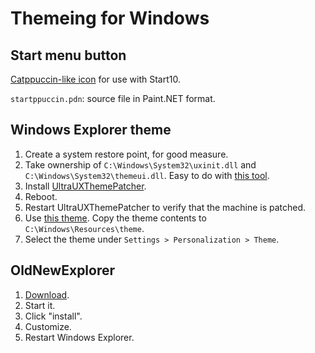 # Themeing for Windows

## Start menu button

[Catppuccin-like icon] for use with Start10.

`startppuccin.pdn`: source file in Paint.NET format.

## Windows Explorer theme

1. Create a system restore point, for good measure.
1. Take ownership of `C:\Windows\System32\uxinit.dll` and `C:\Windows\System32\themeui.dll`. Easy to do with [this tool].
1. Install [UltraUXThemePatcher].
1. Reboot.
1. Restart UltraUXThemePatcher to verify that the machine is patched.
1. Use [this theme]. Copy the theme contents to `C:\Windows\Resources\theme`.
1. Select the theme under `Settings > Personalization > Theme`.

## OldNewExplorer

1. [Download][download-one].
1. Start it.
1. Click "install".
1. Customize.
1. Restart Windows Explorer.

[this theme]: https://www.deviantart.com/niivu/art/Catppuccin-for-Windows-10-908988670
[this tool]: https://codeberg.org/Gipphe/dotfiles/src/branch/main/windows/theme/take-ownership/Add%20Take%20Ownership%20to%20Context%20menu.reg
[UltraUXThemePatcher]: https://mhoefs.eu/software_uxtheme.php?ref=syssel&lang=en
[download-one]: https://msfn.org/board/topic/170375-oldnewexplorer-119/
[Catppuccin-like icon]: https://codeberg.org/Gipphe/dotfiles/src/branch/main/windows/theme/startppuccin/
